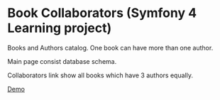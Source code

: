 # Book Collaborators (Symfony 4 Learning project)

Books and Authors catalog.
One book can have more than one author.

Main page consist database schema.

Collaborators link show all books which have 3 authors equally.

[Demo](https://lib.skillcoder.com)
